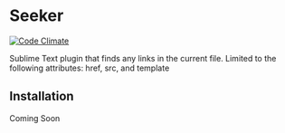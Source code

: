 # Seeker

[![Code Climate](https://lima.codeclimate.com/github/wboka/Seeker/badges/gpa.svg)](https://lima.codeclimate.com/github/wboka/Seeker)

Sublime Text plugin that finds any links in the current file. Limited to the following attributes: href, src, and template

## Installation

Coming Soon
